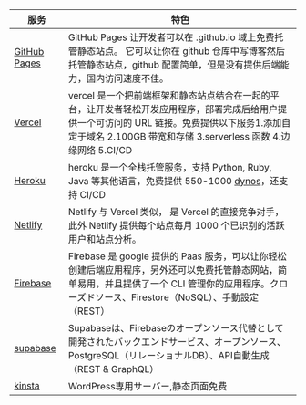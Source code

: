 服务|特色
--|--
[GitHub Pages](https://pages.github.com)|GitHub Pages 让开发者可以在 .github.io 域上免费托管静态站点。 它可以让你在 github 仓库中写博客然后托管静态站点，github 配置简单，但是没有提供后端能力，国内访问速度不佳。
[Vercel](https://vercel.com/)|vercel 是一个把前端框架和静态站点结合在一起的平台，让开发者轻松开发应用程序，部署完成后给用户提供一个可访问的 URL 链接。免费提供以下服务1.添加自定于域名 2.100GB 带宽和存储 3.serverless 函数 4.边缘网络 5.CI/CD
[Heroku](https://www.heroku.com/)|heroku 是一个全栈托管服务，支持 Python, Ruby, Java 等其他语言，免费提供 550-1000 [dynos](https://devcenter.heroku.com/articles/usage-and-billing#computing-usage)，还支持 CI/CD
[Netlify](https://www.netlify.com/)|Netlify 与 Vercel 类似， 是 Vercel 的直接竞争对手，此外 Netlify 提供每个站点每月 1000 个已识别的活跃用户和站点分析。
[Firebase](https://firebase.google.com/)|Firebase 是 google 提供的 Paas 服务，可以让你轻松创建后端应用程序，另外还可以免费托管静态网站，简单易用，并且提供了一个 CLI 管理你的应用程序。クローズドソース、Firestore（NoSQL）、手動設定（REST）
[supabase](https://supabase.com/)|Supabaseは、Firebaseのオープンソース代替として開発されたバックエンドサービス、オープンソース、PostgreSQL（リレーショナルDB）、API自動生成（REST & GraphQL）
[kinsta](https://kinsta.com/)|WordPress専用サーバー,静态页面免费